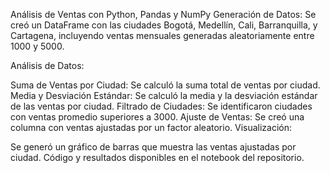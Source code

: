 Análisis de Ventas con Python, Pandas y NumPy
Generación de Datos:
Se creó un DataFrame con las ciudades Bogotá, Medellín, Cali, Barranquilla, y Cartagena, incluyendo ventas mensuales generadas aleatoriamente entre 1000 y 5000.

Análisis de Datos:

Suma de Ventas por Ciudad: Se calculó la suma total de ventas por ciudad.
Media y Desviación Estándar: Se calculó la media y la desviación estándar de las ventas por ciudad.
Filtrado de Ciudades: Se identificaron ciudades con ventas promedio superiores a 3000.
Ajuste de Ventas: Se creó una columna con ventas ajustadas por un factor aleatorio.
Visualización:

Se generó un gráfico de barras que muestra las ventas ajustadas por ciudad.
Código y resultados disponibles en el notebook del repositorio.
